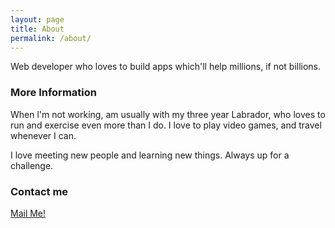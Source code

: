 ```yaml
---
layout: page
title: About
permalink: /about/
---
```


Web developer who loves to build apps which'll help millions, if not billions.

### More Information

When l'm not working, am usually with my three year Labrador, who loves to run and exercise even more than I do. I love to play video games, and travel whenever I can.

I love meeting new people and learning new things. Always up for a challenge.

### Contact me

[Mail Me!](mailto:vivekpy@outlook.com)
